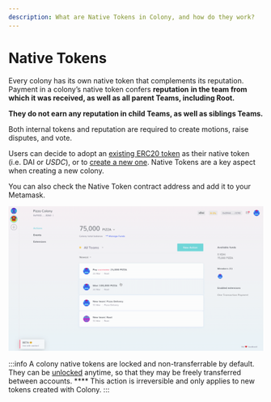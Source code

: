 ```yaml
---
description: What are Native Tokens in Colony, and how do they work?
---
```


# Native Tokens

Every colony has its own native token that complements its reputation. Payment in a colony’s native token confers **reputation** **in the team from which it was received, as well as all parent Teams, including Root.**

**They do not earn any reputation in child Teams, as well as siblings Teams.**

Both internal tokens and reputation are required to create motions, raise disputes, and vote.

Users can decide to adopt an [existing ERC20 token](../launch-a-colony.md#step-2b-using-an-existing-token) as their native token (i.e. DAI or _USDC_), or to [create a new one](../launch-a-colony.md#step-2a-creating-a-new-token). Native Tokens are a key aspect when creating a new colony.

You can also check the Native Token contract address and add it to your Metamask.

![](../assets/AddTokenMetamask.gif)

:::info
A colony native tokens are locked and non-transferrable by default. They can be [unlocked](../managing-funds/unlock-token.md) anytime, so that they may be freely transferred between accounts. **** This action is irreversible and only applies to new tokens created with Colony.
:::
